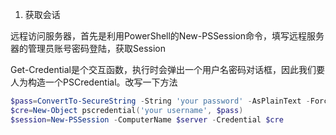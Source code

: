 1. 获取会话

远程访问服务器，首先是利用PowerShell的New-PSSession命令，填写远程服务器的管理员账号密码登陆，获取Session

Get-Credential是个交互函数，执行时会弹出一个用户名密码对话框，因此我们要人为构造一个PSCredential。改写一下方法

``` powershell
$pass=ConvertTo-SecureString -String 'your password' -AsPlainText -Force
$cre=New-Object pscredential('your username', $pass)
$session=New-PSSession -ComputerName $server -Credential $cre
```
